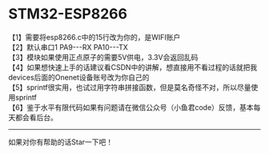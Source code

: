 # STM32-ESP8266
【1】需要将esp8266.c中的15行改为你的，是WIFI账户<br />
【2】默认串口1 PA9---RX PA10---TX<br />
【3】模块如果使用正点原子的需要5V供电，3.3V会返回乱码<br />
【4】如果想快速上手的话建议看CSDN中的讲解，想直接用不看过程的话就把我devices后面的Onenet设备账号改为你自己的<br />
【5】sprintf很实用，也试过用字符串拼接函数，但是莫名奇怪不对，所以尽量使用sprintf<br />
【6】鉴于水平有限代码如果有问题请在微信公众号（小鱼君code）反馈，基本每天都会看后台。<br />
___
如果对你有帮助的话Star一下吧！
